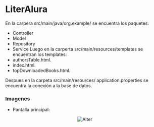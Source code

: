 # LiterAlura
En la carpera src/main/java/org.example/ se encuentra los paquetes:
- Controller
- Model
- Repository
- Service
Luego en la carperta src/main/resources/templates se encuentran los templates:
- authorsTable.html.
- index.html.
- topDownloadedBooks.html.

Despues en la carpeta src/main/resources/ application.properties se encuentra la conexión a la base de datos.
### Imagenes
- Pantalla principal:
<div align="center"> 
  
![Alter](src/img.png)

</div>





